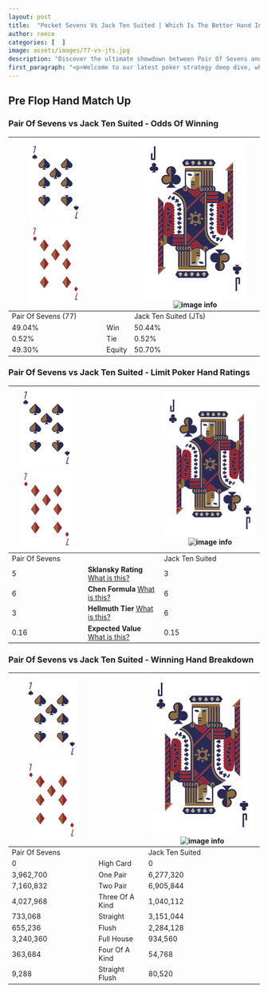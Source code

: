```yaml
---
layout: post
title:  "Pocket Sevens Vs Jack Ten Suited | Which Is The Better Hand In Poker? A Complete Guide"
author: reece
categories: [  ]
image: assets/images/77-vs-jts.jpg
description: "Discover the ultimate showdown between Pair Of Sevens and Jack Ten Suited in poker! Uncover the odds, strategies, and scenarios where one hand triumphs over the other. Get ready to up your poker game with this thrilling analysis."
first_paragraph: "<p>Welcome to our latest poker strategy deep dive, where we're pitting two distinct hands against each other in a high-stakes showdown: Pair Of Sevens vs Jack Ten Suited.</p><p>In the dynamic world of poker, every decision counts, and knowing which hand holds the upper hand is key to your success at the table.</p><p>In this article, we'll dissect these two hands, explore the scenarios where one dominates the other, and equip you with the knowledge to make strategic choices that can tip the odds in your favor.</p><p>Get ready to unravel the intriguing dynamics of these poker hands and elevate your game to new heights.</p>"
---
```




[comment]: # (sp0)

## Pre Flop Hand Match Up

<div class="table hand-ratings" markdown="1"> 



### Pair Of Sevens vs Jack Ten Suited - Odds Of Winning


    
| ![image info](assets/images/hand1/7.png) ![image info](assets/images/hand1/7o.png) |  | ![image info](assets/images/hand2/J.png) ![image info](assets/images/hand2/Ts.png) |
| -------- | -------- | -------- |
| Pair Of Sevens (77) |  | Jack Ten Suited (JTs) |
| 49.04% | Win | 50.44% |
| 0.52% | Tie | 0.52% |
| 49.30% | Equity | 50.70% |




[comment]: # (sp1)



### Pair Of Sevens vs Jack Ten Suited - Limit Poker Hand Ratings


    
| ![image info](assets/images/hand1/7.png) ![image info](assets/images/hand1/7o.png) |  | ![image info](assets/images/hand2/J.png) ![image info](assets/images/hand2/Ts.png) |
| -------- | -------- | -------- |
| Pair Of Sevens |  | Jack Ten Suited |
| 5 | **Sklansky Rating** [What is this?](/sklansky-rating-explained) | 3 |
| 6 | **Chen Formula** [What is this?](/chen-formula-explained) | 6 |
| 3 | **Hellmuth Tier** [What is this?](/Hellmuth-tier-explained) | 6 |
| 0.16 | **Expected Value** [What is this?](/expected-value-explained) | 0.15 |




[comment]: # (sp2)



### Pair Of Sevens vs Jack Ten Suited - Winning Hand Breakdown


    
| ![image info](assets/images/hand1/7.png) ![image info](assets/images/hand1/7o.png) |  | ![image info](assets/images/hand2/J.png) ![image info](assets/images/hand2/Ts.png) |
| -------- | -------- | -------- |
| Pair Of Sevens |  | Jack Ten Suited |
| 0 | High Card | 0 |
| 3,962,700 | One Pair | 6,277,320 |
| 7,160,832 | Two Pair | 6,905,844 |
| 4,027,968 | Three Of A Kind | 1,040,112 |
| 733,068 | Straight | 3,151,044 |
| 655,236 | Flush | 2,284,128 |
| 3,240,360 | Full House | 934,560 |
| 363,684 | Four Of A Kind | 54,768 |
| 9,288 | Straight Flush | 80,520 |




[comment]: # (sp3)



</div>

[comment]: # (sp4)



[comment]: # (sp5)

